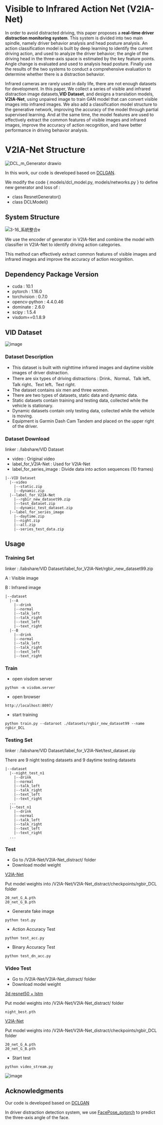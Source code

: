 # Visible to Infrared Action Net (V2IA-Net)

In order to avoid distracted driving, this paper proposes a **real-time driver distraction monitoring system**. This system is divided into two main spindle, namely driver behavior analysis and head posture analysis. An action classification model is built by deep learning to identify the current driving action, and used to analyze the driver behavior; the angle of the driving head in the three-axis space is estimated by the key feature points. Angle change is evaluated and used to analysis head posture. Finally use the results of the two systems to conduct a comprehensive evaluation to determine whether there is a distraction behavior.

Infrared cameras are rarely used in daily life, there are not enough datasets for development. In this paper, We collect a series of visible and infrared distraction image datasets,**VID Dataset**, and designs a translation models, **V2IA-Net**, using unpaired image to train GAN model that can convert visible images into infrared images. We also add a classification model structure to the generative network, improving the accuracy of the model through partial supervised learning. And at the same time, the model features are used to effectively extract the common features of visible images and infrared images, improve the accuracy of action recognition, and have better performance in driving behavior analysis.

# V2IA-Net Structure
![DCL_m_Generator drawio](https://user-images.githubusercontent.com/35215838/165756609-898e3817-142e-4697-9ea1-422139cb19f6.png)

In this work, our code is developed based on [DCLGAN](https://github.com/JunlinHan/DCLGAN).

We modify the code { models/dcl_model.py, models/networks.py } to define new generator and loss of : 
* class ResnetGenerator()
* class DCLModel()

## System Structure 
![3-16_系統整合e](https://user-images.githubusercontent.com/35215838/165756454-3a97a001-f40d-4e0b-bf6e-c2e67421781c.png)

We use the encoder of generator in V2IA-Net and combine the model with classifier in V2IA-Net to identify driving action categories.

This method can effectively extract common features of visible images and infrared images and improve the accuracy of action recognition.

## Dependency Package Version
* cuda : 10.1
* pytorch : 1.16.0
* torchvision : 0.7.0
* opencv-python : 4.4.0.46
* dominate : 2.6.0
* scipy : 1.5.4
* visdom==0.1.8.9


## VID Dataset
![image](https://user-images.githubusercontent.com/35215838/172050546-cf589bb3-0fbf-408d-b209-35361f278b0d.png)

### Dataset Description
* This dataset is built with nighttime infrared images and daytime visible images of driver distraction.
* There are six types of driving distractions : Drink、Normal、Talk left、Talk right、Text left、Text right.
* The dataset contains six men and three women.
* There are two types of datasets, static data and dynamic data.
* Static datasets contain training and testing data, collected while the vehicle is stationary.
* Dynamic datasets contain only testing data, collected while the vehicle is moving.
* Equipment is Garmin Dash Cam Tandem and placed on the upper right of the driver.

### Dataset Download

linker : /labshare/VID Dataset

* video : Original video
* label_for_V2IA-Net : Used for V2IA-Net
* label_for_series_image : Divide data into action sequences (10 frames)

```
|--VID Dataset
  |--video
    |--static.zip
    |--dynamic.zip
  |--label_for_V2IA-Net
    |--rgbir_new_dataset99.zip
    |--test_dataset.zip
    |--dynamic_test_dataset.zip
  |--label_for_series_image
    |--daytime.zip
    |--night.zip
    |--all.zip
    |--series_test_data.zip
```
## Usage 
### Training Set
linker : /labshare/VID Dataset/label_for_V2IA-Net/rgbir_new_dataset99.zip

A : Visible image

B : Infrared image
```
|--dataset
  |--A
    |--drink
    |--normal
    |--talk_left
    |--talk_right
    |--text_left
    |--text_right
  |--B
    |--drink
    |--normal
    |--talk_left
    |--talk_right
    |--text_left
    |--text_right
```
### Train
* open visdom server
```
python -m visdom.server
```
* open browser
```
http://localhost:8097/
```
* start training
```
python train.py --dataroot ./datasets/rgbir_new_dataset99 --name rgbir_DCL
```
### Testing Set
linker : /labshare/VID Dataset/label_for_V2IA-Net/test_dataset.zip

There are 9 night testing datasets and 9 daytime testing datasets

```
|--dataset
  |--night_test_n1
    |--drink
    |--normal
    |--talk_left
    |--talk_right
    |--text_left
    |--text_right
  ...
  |--test_n1
    |--drink
    |--normal
    |--talk_left
    |--talk_right
    |--text_left
    |--text_right
  ...
```
### Test
* Go to /V2IA-Net/V2IA-Net_distract/ folder
* Download model weight

[V2IA-Net](~) 

Put model weights into /V2IA-Net/V2IA-Net_distract/checkpoints/rgbir_DCL folder

```
20_net_G_A.pth
20_net_G_B.pth
```
* Generate fake image
```
python test.py
```
* Action Accuracy Test
```
python test_acc.py
```
* Binary Accuracy Test
```
python test_dn_acc.py
```
### Video Test
* Go to /V2IA-Net/V2IA-Net_distract/ folder
* Download model weight

[3d resnet50 + lstm](night_best.pth) 

Put model weights into /V2IA-Net/V2IA-Net_distract/ folder
```
night_best.pth
```
[V2IA-Net](~) 

Put model weights into /V2IA-Net/V2IA-Net_distract/checkpoints/rgbir_DCL folder
```
20_net_G_A.pth
20_net_G_B.pth
```
* Start test
```
python video_stream.py
```
![image](https://user-images.githubusercontent.com/35215838/165754906-e5fb88e2-599d-4437-9723-06d219c91b15.png)

## Acknowledgments
Our code is developed based on [DCLGAN](https://github.com/JunlinHan/DCLGAN)

In driver distraction detection system, we use [FacePose_pytorch](https://github.com/WIKI2020/FacePose_pytorch) to predict the three-axis angle of the face.
